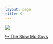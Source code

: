 ```yaml
---
layout: page
title: 9
---
```


<img src="{{ site.url }}/gifs/9.gif" />

<a href="https://www.youtube.com/watch?v=OubvTOHWTms&feature=youtu.be&t=5m55s">&#8627; The Slow Mo Guys</a>
